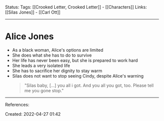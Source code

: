 Status:
Tags: [[Crooked Letter, Crooked Letter]] - [[Characters]]
Links: [[Silas Jones]] - [[Carl Ott]]
___
# Alice Jones
- As a black woman, Alice's options are limited
- She does what she has to do to survive
- Her life has never been easy, but she is prepared to work hard
- She leads a very isolated life
- She has to sacrifice her dignity to stay warm
- Silas does not want to stop seeing Cindy, despite Alice's warning
  >"Silas baby, […] you all i got. And you all you got, too. Please tell me you gone stop."
___
References:

Created: 2022-04-27 01:42